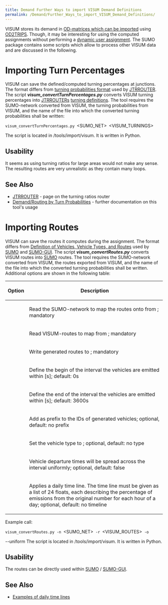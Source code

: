 ```yaml
---
title: Demand Further Ways to import VISUM Demand Definitions
permalink: /Demand/Further_Ways_to_import_VISUM_Demand_Definitions/
---
```


VISUM stores its demand in [OD-matrices which can be imported](/Demand/Importing_O/D_Matrices "wikilink") using [OD2TRIPS](/OD2TRIPS "wikilink"). Though, it may be interesting for using the computed assignments without performing a [dynamic user assignment](/Demand/Dynamic_User_Assignment "wikilink"). The SUMO package contains some scripts which allow to process other VISUM data and are discussed in the following.

Importing Turn Percentages
==========================

VISUM can save the defined/computed turning percentages at junctions. The format differs from [turning probabilities format](/Demand/Routing_by_Turn_Probabilities "wikilink") used by [JTRROUTER](/JTRROUTER "wikilink"). The script ***visum_convertTurnPercentages.py*** converts VISUM turning percentages into [JTRROUTERs](/JTRROUTER "wikilink") [turning definitions](/Demand/Routing_by_Turn_Probabilities "wikilink"). The tool requires the SUMO-network converted from VISUM, the turning probabilities from VISUM, and the name of the file into which the converted turning probabilities shall be written:

`visum_convertTurnPercentages.py `<SUMO_NET>` `<VISUM_TURNINGS>` `

<OUTPUT>
The script is located in /tools/import/visum. It is written in Python.

Usability
---------

It seems as using turning ratios for large areas would not make any sense. The resulting routes are very unrealistic as they contain many loops.

See Also
--------

-   [JTRROUTER](/JTRROUTER "wikilink") - page on the turning ratios router
-   [Demand/Routing by Turn Probabilities](/Demand/Routing_by_Turn_Probabilities "wikilink") - further documentation on this tool's usage

Importing Routes
================

VISUM can save the routes it computes during the assignment. The format differs from [Definition of Vehicles, Vehicle Types, and Routes](/Definition_of_Vehicles,_Vehicle_Types,_and_Routes "wikilink") used by [SUMO](/SUMO "wikilink") and [SUMO-GUI](/SUMO-GUI "wikilink"). The script ***visum_convertRoutes.py*** converts VISUM routes into [SUMO](/SUMO "wikilink") routes. The tool requires the SUMO-network converted from VISUM, the routes exported from VISUM, and the name of the file into which the converted turning probabilities shall be written. Additional options are shown in the following table:

<table>
<thead>
<tr class="header">
<th><p>Option</p></th>
<th><p>Description</p></th>
</tr>
</thead>
<tbody>
<tr class="odd">
<td>
<p><br />
</p></td>
<td><p>Read the SUMO-network to map the routes onto from <FILE>; mandatory</p></td>
</tr>
<tr class="even">
<td>
<p><br />
</p></td>
<td><p>Read VISUM-routes to map from <FILE>; mandatory</p></td>
</tr>
<tr class="odd">
<td>
<p><br />
</p></td>
<td><p>Write generated routes to <FILE>; mandatory</p></td>
</tr>
<tr class="even">
<td>
<p><br />
</p></td>
<td><p>Define the begin of the interval the vehicles are emitted within [s]; default: 0s</p></td>
</tr>
<tr class="odd">
<td>
<p><br />
</p></td>
<td><p>Define the end of the interval the vehicles are emitted within [s]; default: 3600s</p></td>
</tr>
<tr class="even">
<td>
<p><br />
</p></td>
<td><p>Add <STRING> as prefix to the IDs of generated vehicles; optional, default: no prefix</p></td>
</tr>
<tr class="odd">
<td>
<p><br />
</p></td>
<td><p>Set the vehicle type to <STRING>; optional, default: no type</p></td>
</tr>
<tr class="even">
<td>
<p><br />
</p></td>
<td><p>Vehicle departure times will be spread across the interval uniformly; optional, default: false</p></td>
</tr>
<tr class="odd">
<td>
<p><br />
</p></td>
<td><p>Applies a daily time line. The time line must be given as a list of 24 floats, each describing the percentage of emissions from the original number for each hour of a day; optional, default: no timeline</p></td>
</tr>
<tr class="even">
</tr>
</tbody>
</table>

Example call:

`visum_convertRoutes.py -n `<SUMO_NET>` -r `<VISUM_ROUTES>` -o `

<OUTPUT>
--uniform The script is located in /tools/import/visum. It is written in Python.

Usability
---------

The routes can be directly used within [SUMO](/SUMO "wikilink") / [SUMO-GUI](/SUMO-GUI "wikilink").

See Also
--------

-   [Examples of daily time lines](/Demand/Importing_O/D_Matrices#Daily_Time_Lines "wikilink")

